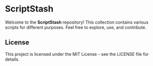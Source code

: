 # ScriptStash

Welcome to the **ScriptStash** repository! This collection contains various scripts for different purposes. Feel free to explore, use, and contribute.



## License

This project is licensed under the MIT License - see the LICENSE file for details.
